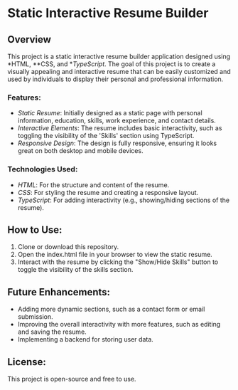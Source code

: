 # Static Interactive Resume Builder

## Overview
This project is a static interactive resume builder application designed using *HTML, **CSS, and **TypeScript*. The goal of this project is to create a visually appealing and interactive resume that can be easily customized and used by individuals to display their personal and professional information. 

### Features:
- *Static Resume*: Initially designed as a static page with personal information, education, skills, work experience, and contact details.
- *Interactive Elements*: The resume includes basic interactivity, such as toggling the visibility of the 'Skills' section using TypeScript.
- *Responsive Design*: The design is fully responsive, ensuring it looks great on both desktop and mobile devices.
  
### Technologies Used:
- *HTML*: For the structure and content of the resume.
- *CSS*: For styling the resume and creating a responsive layout.
- *TypeScript*: For adding interactivity (e.g., showing/hiding sections of the resume).

## How to Use:
1. Clone or download this repository.
2. Open the index.html file in your browser to view the static resume.
3. Interact with the resume by clicking the "Show/Hide Skills" button to toggle the visibility of the skills section.

## Future Enhancements:
- Adding more dynamic sections, such as a contact form or email submission.
- Improving the overall interactivity with more features, such as editing and saving the resume.
- Implementing a backend for storing user data.

## License:
This project is open-source and free to use.
